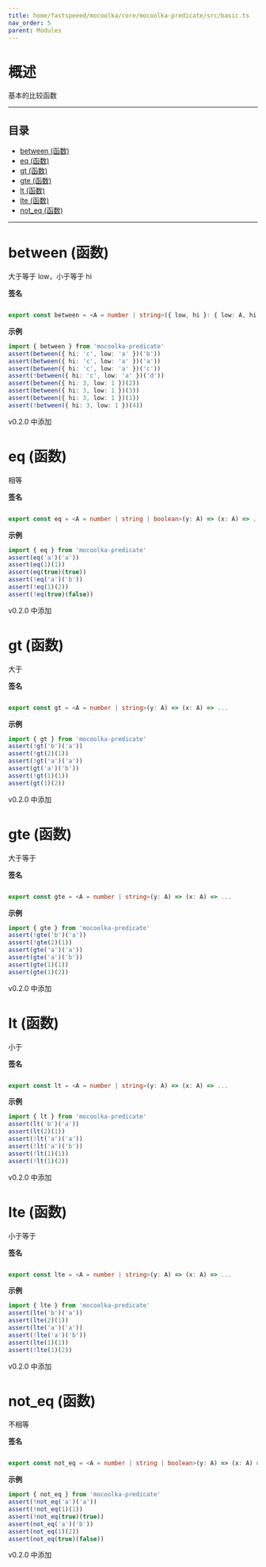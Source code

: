 ```yaml
---
title: home/fastspeeed/mocoolka/core/mocoolka-predicate/src/basic.ts
nav_order: 5
parent: Modules
---
```


# 概述

基本的比较函数

---

<h2 class="text-delta">目录</h2>

- [between (函数)](#between-%E5%87%BD%E6%95%B0)
- [eq (函数)](#eq-%E5%87%BD%E6%95%B0)
- [gt (函数)](#gt-%E5%87%BD%E6%95%B0)
- [gte (函数)](#gte-%E5%87%BD%E6%95%B0)
- [lt (函数)](#lt-%E5%87%BD%E6%95%B0)
- [lte (函数)](#lte-%E5%87%BD%E6%95%B0)
- [not_eq (函数)](#not_eq-%E5%87%BD%E6%95%B0)

---

# between (函数)

大于等于 low，小于等于 hi

**签名**

```ts

export const between = <A = number | string>({ low, hi }: { low: A, hi: A }) => (x: A) => ...

```

**示例**

```ts
import { between } from 'mocoolka-predicate'
assert(between({ hi: 'c', low: 'a' })('b'))
assert(between({ hi: 'c', low: 'a' })('a'))
assert(between({ hi: 'c', low: 'a' })('c'))
assert(!between({ hi: 'c', low: 'a' })('d'))
assert(between({ hi: 3, low: 1 })(2))
assert(between({ hi: 3, low: 1 })(3))
assert(between({ hi: 3, low: 1 })(1))
assert(!between({ hi: 3, low: 1 })(4))
```

v0.2.0 中添加

# eq (函数)

相等

**签名**

```ts

export const eq = <A = number | string | boolean>(y: A) => (x: A) => ...

```

**示例**

```ts
import { eq } from 'mocoolka-predicate'
assert(eq('a')('a'))
assert(eq(1)(1))
assert(eq(true)(true))
assert(!eq('a')('b'))
assert(!eq(1)(2))
assert(!eq(true)(false))
```

v0.2.0 中添加

# gt (函数)

大于

**签名**

```ts

export const gt = <A = number | string>(y: A) => (x: A) => ...

```

**示例**

```ts
import { gt } from 'mocoolka-predicate'
assert(!gt('b')('a'))
assert(!gt(2)(1))
assert(!gt('a')('a'))
assert(gt('a')('b'))
assert(!gt(1)(1))
assert(gt(1)(2))
```

v0.2.0 中添加

# gte (函数)

大于等于

**签名**

```ts

export const gte = <A = number | string>(y: A) => (x: A) => ...

```

**示例**

```ts
import { gte } from 'mocoolka-predicate'
assert(!gte('b')('a'))
assert(!gte(2)(1))
assert(gte('a')('a'))
assert(gte('a')('b'))
assert(gte(1)(1))
assert(gte(1)(2))
```

v0.2.0 中添加

# lt (函数)

小于

**签名**

```ts

export const lt = <A = number | string>(y: A) => (x: A) => ...

```

**示例**

```ts
import { lt } from 'mocoolka-predicate'
assert(lt('b')('a'))
assert(lt(2)(1))
assert(!lt('a')('a'))
assert(!lt('a')('b'))
assert(!lt(1)(1))
assert(!lt(1)(2))
```

v0.2.0 中添加

# lte (函数)

小于等于

**签名**

```ts

export const lte = <A = number | string>(y: A) => (x: A) => ...

```

**示例**

```ts
import { lte } from 'mocoolka-predicate'
assert(lte('b')('a'))
assert(lte(2)(1))
assert(lte('a')('a'))
assert(!lte('a')('b'))
assert(lte(1)(1))
assert(!lte(1)(2))
```

v0.2.0 中添加

# not_eq (函数)

不相等

**签名**

```ts

export const not_eq = <A = number | string | boolean>(y: A) => (x: A) => ...

```

**示例**

```ts
import { not_eq } from 'mocoolka-predicate'
assert(!not_eq('a')('a'))
assert(!not_eq(1)(1))
assert(!not_eq(true)(true))
assert(not_eq('a')('b'))
assert(not_eq(1)(2))
assert(not_eq(true)(false))
```

v0.2.0 中添加
